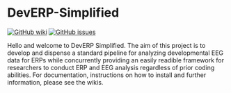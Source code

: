 # DevERP-Simplified

[![GitHub wiki](https://img.shields.io/badge/wiki-Click%20to%20access%20wikis-green)](https://github.com/w-decker/DevERP-Simplified/wiki)
[![GitHub issues](https://img.shields.io/github/issues/w-decker/DevERP-Simplified?color=%23fa251e&logo=GitHub)](https://github.com/w-decker/DevERP-Simplified/issues)

Hello and welcome to DevERP Simplified. The aim of this project is to develop and dispense a standard pipeline for analyzing developmental EEG data for ERPs while concurrently providing an easily readible framework for researchers to conduct ERP and EEG analysis regardless of prior coding abilities. For documentation, instructions on how to install and further information, please see the wikis.

